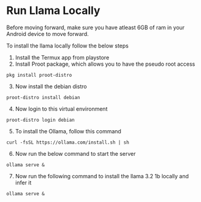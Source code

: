 # Run Llama Locally
Before moving forward, make sure you have atleast 6GB of ram in your Android device to move forward.

To install the llama locally follow the below steps
1. Install the Termux app from playstore
2. Install  Proot package, which allows you to have the pseudo root access
```
pkg install proot-distro
```
3. Now install the debian distro
```
proot-distro install debian
```
4. Now login to this virtual environment
```
proot-distro login debian
```
5. To install the Ollama, follow this command
```
curl -fsSL https://ollama.com/install.sh | sh
```
6. Now run the below command to start the server
```
ollama serve &
```
7. Now run the following command to install the llama 3.2 1b locally and infer it
```
ollama serve &
```
